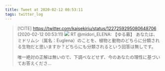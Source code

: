 ```yaml
---
title: Tweet at 2020-02-12 00:53:11
tags: twitter_log
---
```


> [!CITE] https://twitter.com/kaisekiriu/status/1227259295080648706 (2020-02-12 00:53:11)
> ![](https://twitter.com/kaisekiriu/status/1227259295080648706)
> RT @midori_ELENA: 【ゆる募】
> あなたは、ミドリムシ（属名：Euglena）のことを、植物と動物のどちらに分類される生物だと思いますか？どちらにも分類されるという回答は無しです。
> 
> 唯一絶対の正解は無いので、下調べなどせず、今のあなたの理性に基づいてお答えくださ…
